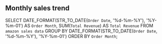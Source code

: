 ## Monthly sales trend

SELECT
    DATE_FORMAT(STR_TO_DATE(`Order Date`, '%d-%m-%Y'), '%Y-%m-01') AS `Order Month`,
    SUM(`Total Revenue`) AS `Total Revenue`
FROM
    `amazon sales data`
GROUP BY
    DATE_FORMAT(STR_TO_DATE(`Order Date`, '%d-%m-%Y'), '%Y-%m-01')
ORDER BY
    `Order Month`;
